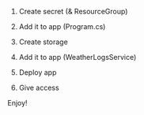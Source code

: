1. Create secret (& ResourceGroup)

2. Add it to app (Program.cs)

3. Create storage

4. Add it to app (WeatherLogsService)

5. Deploy app

6. Give access

Enjoy!

